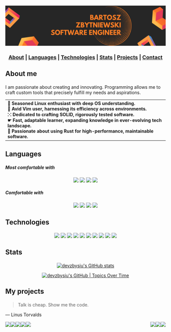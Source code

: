 ![banner](banner.png)

<div align="center">

  <h3>
    <a href="#about">About</a>
    <span> | </span>
    <a href="#languages">Languages</a>
    <span> | </span>
    <a href="#technologies">Technologies</a>
    <span> | </span>
    <a href="#stats">Stats</a>
    <span> | </span>
    <a href="#projects">Projects</a>
    <span> | </span>
    <a href="mailto:bartosz.zbytniewski.dev@gmail.com" alt="Contact me">Contact</a>
  </h3>
</div>

## <p id="about">About me</p>
I am passionate about creating and innovating. Programming allows me to craft custom tools that precisely fulfill my needs and aspirations.

<div align="center">

<table>
  <tr>
    <td align="left">
      <b>
        🐧 Seasoned Linux enthusiast with deep OS understanding.<br>
        🍕 Avid Vim user, harnessing its efficiency across environments.<br>
        ⁙ Dedicated to crafting SOLID, rigorously tested software.<br>
        ☛ Fast, adaptable learner, expanding knowledge in ever-evolving tech landscape.<br>
        🦀 Passionate about using Rust for high-performance, maintainable software.<br>
      </b>
    </td>
  </tr>
</table>

</div>

## <p id="languages">Languages</p>

##### Most comfortable with
<div align="center">
  <img src="https://img.shields.io/badge/-Rust-f2f2f2?style=for-the-badge&logo=Rust&logoColor=000"/>
  <img src="https://img.shields.io/badge/-Shell-f2f2f2?style=for-the-badge&logo=Shell"/>
  <img src="https://img.shields.io/badge/-Java-f2f2f2?style=for-the-badge&logo=Java&logoColor=007396"/>
  <img src="https://img.shields.io/badge/-Dart-f2f2f2?style=for-the-badge&logo=Dart&logoColor=000"/>
</div>

##### Comfortable with
<div align="center">
  <img src="https://img.shields.io/badge/-Kotlin-f2f2f2?style=for-the-badge&logo=Kotlin"/>
  <img src="https://img.shields.io/badge/-JavaScript-f2f2f2?style=for-the-badge&logo=JavaScript"/>
  <img src="https://img.shields.io/badge/-TypeScript-f2f2f2?style=for-the-badge&logo=TypeScript"/>
  <img src="https://img.shields.io/badge/-Python-f2f2f2?style=for-the-badge&logo=Python"/>
</div>

## <p id="technologies">Technologies</p>
<div align="center">
  <img src="https://img.shields.io/badge/-Linux-f2f2f2?style=for-the-badge&logo=Linux&logoColor=000"/>
  <img src="https://img.shields.io/badge/-AWS-f2f2f2?style=for-the-badge&logo=Amazon-AWS&logoColor=F90"/>
  <img src="https://img.shields.io/badge/-Docker-f2f2f2?style=for-the-badge&logo=Docker"/>
  <img src="https://img.shields.io/badge/-Kubernetes-f2f2f2?style=for-the-badge&logo=Kubernetes"/>
  <img src="https://img.shields.io/badge/-React-f2f2f2?style=for-the-badge&logo=React"/>
  <img src="https://img.shields.io/badge/-Vue-f2f2f2?style=for-the-badge&logo=Vue.js"/>
  <img src="https://img.shields.io/badge/-Node.js-f2f2f2?style=for-the-badge&logo=node.js"/>
  <img src="https://img.shields.io/badge/-Flutter-f2f2f2?style=for-the-badge&logo=flutter&logoColor=blue"/>
  <img src="https://img.shields.io/badge/-Google%20cloud-f2f2f2?style=for-the-badge&logo=google-cloud"/>
  <img src="https://img.shields.io/badge/-Terraform-f2f2f2?style=for-the-badge&logo=terraform&logoColor=purple"/>
</div>

## <p id="stats">Stats</p>

<div align="center">

  [![devzbysiu's GitHub stats](https://stats.quine.sh/devzbysiu/github?theme=light)](https://quine.sh)

  [![devzbysiu's GitHub | Topics Over Time](https://stats.quine.sh/devzbysiu/topics-over-time?theme=light)](https://quine.sh)

</div>

## <p id="my-projects">My projects</p>

> Talk is cheap. Show me the code.

― Linus Torvalds

<a href="https://github.com/devzbysiu/chester">
  <img align="left" src="https://github-readme-stats-five-rho-35.vercel.app/api/pin/?username=devzbysiu&repo=chester" />
</a>

<a href="https://github.com/devzbysiu/je">
  <img align="left" src="https://github-readme-stats-five-rho-35.vercel.app/api/pin/?username=devzbysiu&repo=je" />
</a>

<a href="https://github.com/devzbysiu/cargo-blinc">
  <img align="right" src="https://github-readme-stats-five-rho-35.vercel.app/api/pin/?username=devzbysiu&repo=cargo-blinc" />
</a>

<a href="https://github.com/devzbysiu/dox">
  <img align="left" src="https://github-readme-stats-five-rho-35.vercel.app/api/pin/?username=devzbysiu&repo=dox" />
</a>

<a href="https://github.com/devzbysiu/quizers">
  <img align="right" src="https://github-readme-stats-five-rho-35.vercel.app/api/pin/?username=devzbysiu&repo=quizers" />
</a>

<a href="https://github.com/devzbysiu/transition">
  <img align="left" src="https://github-readme-stats-five-rho-35.vercel.app/api/pin/?username=devzbysiu&repo=transition" />
</a>

<a href="https://github.com/devzbysiu/cleaboard">
  <img align="right" src="https://github-readme-stats-five-rho-35.vercel.app/api/pin/?username=devzbysiu&repo=cleaboard" />
</a>

<a href="https://github.com/devzbysiu/sweetch-bot">
  <img align="left" src="https://github-readme-stats-five-rho-35.vercel.app/api/pin/?username=devzbysiu&repo=sweetch-bot" />
</a>
